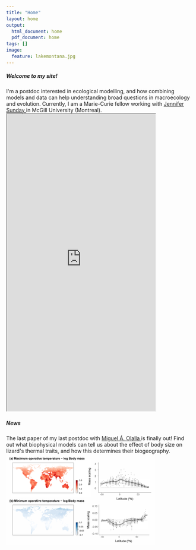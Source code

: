 ```yaml
---
title: "Home"
layout: home
output:
  html_document: home
  pdf_document: home
tags: []
image:
  feature: lakemontana.jpg
---
```


<div>
   <h5>Welcome to my site!</h5> 
      I'm a postdoc interested in ecological modelling, and how combining models and data can help understanding broad questions in macroecology and evolution. Currently, I am a Marie-Curie fellow working with <a href="http://jennsunday.weebly.com/"> Jennifer Sunday      </a> in McGill University (Montreal).
</div>

<div>
    <iframe style="width: 400px; height: 800px;" src="https://jrubalcaba.github.io/twitter-embed/" width="300" height="150"></iframe>
</div>

<div>
    <h5>News</h5>The last paper of my last postdoc with <a href="http://olallalab.com/"> Miguel Á. Olalla </a> is finally out! Find out what biophysical models can tell us about the effect of body size on lizard's thermal traits, and how this determines their biogeography.
    <a href="https://besjournals.onlinelibrary.wiley.com/doi/abs/10.1111/1365-2656.13181">
    <img width="400px" src="/images/news/rubalcaba&olalla_tarraga2020.png"></a>  
</div>

